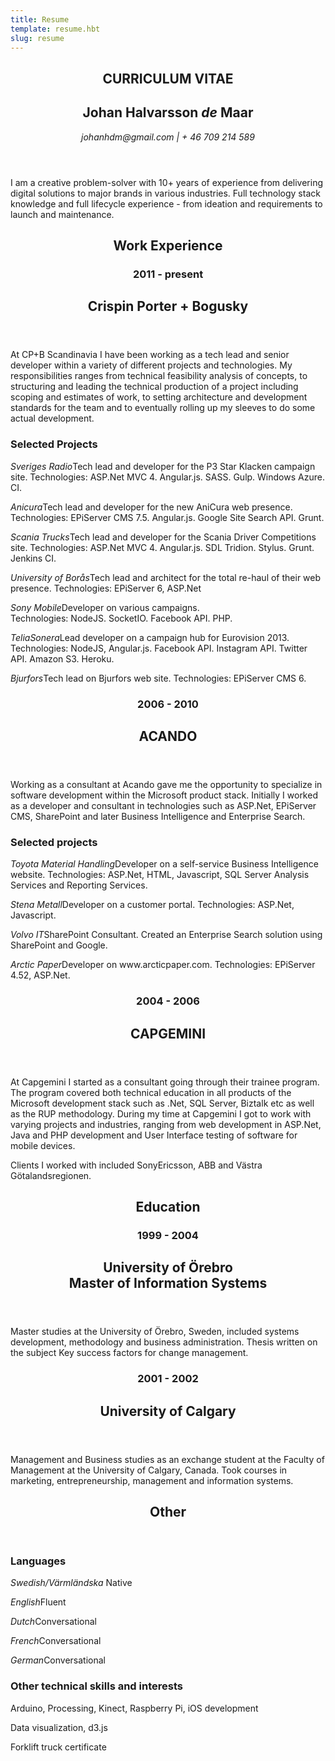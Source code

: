 ```yaml
---
title: Resume
template: resume.hbt
slug: resume
---
```


<article>
  <header>
    <h2>CURRICULUM VITAE</h2>
    <h1>Johan Halvarsson <em>de</em> Maar</h1>
    <address>
      johanhdm@gmail.com  |  + 46 709 214 589
    </address>
  </header>
  <p>I am a creative problem-solver with 10+ years of experience from delivering digital solutions to major brands in various industries. Full technology stack knowledge and full lifecycle experience - from ideation and requirements to launch and maintenance.</p>
</article>
<article>
  <header>
    <h2>Work Experience</h2>
    <h3>2011 - present</h3>
    <h1>Crispin Porter + Bogusky</h1>
  </header>
  <p>At CP+B Scandinavia I have been working as a tech lead and senior developer within a variety of different projects and technologies. My responsibilities ranges from technical feasibility analysis of concepts, to structuring and leading the technical production of a project including scoping and estimates of work, to setting architecture and development standards for the team and to eventually rolling up my sleeves to do some actual development.</p>
  <h3>Selected Projects</h3>
  <p><em>Sveriges Radio</em>Tech lead and developer for the P3 Star Klacken campaign site. Technologies: ASP.Net MVC 4. Angular.js. SASS. Gulp. Windows Azure. CI.</p>
  <p><em>Anicura</em>Tech lead and developer for the new AniCura web presence. <br/> Technologies: EPiServer CMS 7.5. Angular.js. Google Site Search API. Grunt.</p>
  <p><em>Scania Trucks</em>Tech lead and developer for the Scania Driver Competitions site. Technologies: ASP.Net MVC 4. Angular.js. SDL Tridion. Stylus. Grunt. Jenkins CI.</p>
  <p><em>University of Borås</em>Tech lead and architect for the total re-haul of their web presence. Technologies: EPiServer 6, ASP.Net</p>
  <p><em>Sony Mobile</em>Developer on various campaigns. <br />Technologies: NodeJS. SocketIO. Facebook API. PHP.</p>
  <p><em>TeliaSonera</em>Lead developer on a campaign hub for Eurovision 2013.<br/>Technologies: NodeJS, Angular.js. Facebook API. Instagram API. Twitter API. Amazon S3. Heroku.</p>
  <p><em>Bjurfors</em>Tech lead on Bjurfors web site. Technologies: EPiServer CMS 6.</p>
</article>
<article>
  <header>
    <h3>2006 - 2010</h3>
    <h1>ACANDO</h1>
  </header>
  <p>Working as a consultant at Acando gave me the opportunity to specialize in software development within the Microsoft product stack. Initially I worked as a developer and consultant in technologies such as ASP.Net, EPiServer CMS, SharePoint and later Business Intelligence and Enterprise Search.</p>
  <h3>Selected projects</h3>
  <p><em>Toyota Material Handling</em>Developer on a self-service Business Intelligence website. Technologies: ASP.Net, HTML, Javascript, SQL Server Analysis Services and Reporting Services.</p>
  <p><em>Stena Metall</em>Developer on a customer portal. Technologies: ASP.Net, Javascript.</p>
  <p><em>Volvo IT</em>SharePoint Consultant. Created an Enterprise Search solution using SharePoint and Google.</p>
  <p><em>Arctic Paper</em>Developer on www.arcticpaper.com. Technologies: EPiServer 4.52, ASP.Net.</p>  
</article>

<article class="break-after">
  <header>
    <h3>2004 - 2006</h3>
    <h1>CAPGEMINI</h1>
  </header>
  <p>At Capgemini I started as a consultant going through their trainee program. The program covered both technical education in all products of the Microsoft development stack such as .Net, SQL Server, Biztalk etc as well as the RUP methodology. During my time at Capgemini I got to work with varying projects and industries, ranging from web development in ASP.Net, Java and PHP development and User Interface testing of software for mobile devices.</p>
  <p>
  Clients I worked with included SonyEricsson, ABB and Västra Götalandsregionen.</p>
</article>
<article>
  <header>
    <h2>Education</h2>
    <h3>1999 - 2004</h3>
    <h1>University of Örebro <br/> Master of Information Systems</h1>
  </header>
  <p>
  Master studies at the University of Örebro, Sweden, included systems development, methodology and
  business administration. Thesis written on the subject Key success factors for change management.  
  </p>
</article>
<article class="break-after">
  <header>
    <h3>2001 - 2002</h3>
    <h1>University of Calgary</h1>
  </header>
  <p>
  Management and Business studies as an exchange student at the Faculty of Management at the University of Calgary, Canada. Took courses in marketing, entrepreneurship, management and information systems.
  </p>
</article>
<article>
  <header>
    <h2>Other</h2>
  </header>
  <h3>Languages</h3>
  <p><em>Swedish/Värmländska </em>Native</p>
  <p><em>English</em>Fluent</p>
  <p><em>Dutch</em>Conversational</p>
  <p><em>French</em>Conversational</p>
  <p><em>German</em>Conversational</p>
  <h3>Other technical skills and interests</h3>
  <p>Arduino, Processing, Kinect, Raspberry Pi, iOS development</p>
  <p>Data visualization, d3.js</p>
  <p>Forklift truck certificate</p>
</article>
